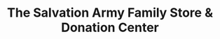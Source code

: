 ---
title: "The Salvation Army Family Store & Donation Center"
url: /middletown/the-salvation-army-family-store-and-donation-center/
shop: charity
---